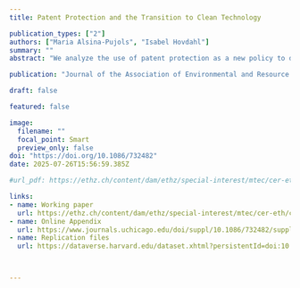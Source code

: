 ```yaml
---
title: Patent Protection and the Transition to Clean Technology

publication_types: ["2"]
authors: ["Maria Alsina-Pujols", "Isabel Hovdahl"]
summary: ""
abstract: "We analyze the use of patent protection as a new policy to direct technical change to clean technology. Contrary to popular belief, it is dirty (and not clean) innovations that should be excluded from patent protection to reduce emissions. In the short-run, removing patent protection on dirty technology increases emissions. However, the reduced markup on dirty technology can induce clean innovation, reducing emissions in the long-run. We use a general equilibrium model to show both analytically and numerically that removing patent protection on dirty technology can indeed promote the energy transition and reduce the cost of mitigating climate change."

publication: "Journal of the Association of Environmental and Resource Economists"

draft: false

featured: false

image:
  filename: ""
  focal_point: Smart
  preview_only: false
doi: "https://doi.org/10.1086/732482"  
date: 2025-07-26T15:56:59.385Z

#url_pdf: https://ethz.ch/content/dam/ethz/special-interest/mtec/cer-eth/cer-eth-dam/documents/working-papers/wp-23-385.pdf

links: 
- name: Working paper
  url: https://ethz.ch/content/dam/ethz/special-interest/mtec/cer-eth/cer-eth-dam/documents/working-papers/wp-23-385.pdf
- name: Online Appendix
  url: https://www.journals.uchicago.edu/doi/suppl/10.1086/732482/suppl_file/2023198Appendix.pdf
- name: Replication files
  url: https://dataverse.harvard.edu/dataset.xhtml?persistentId=doi:10.7910/DVN/45ZFC8



---
```


